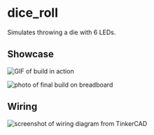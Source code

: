 # dice_roll

Simulates throwing a die with 6 LEDs.

## Showcase

![GIF of build in action](build_in_action.gif)

![photo of final build on breadboard](build.jpg)

## Wiring

![screenshot of wiring diagram from TinkerCAD](diagram.png)
